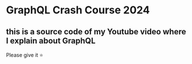 # GraphQL Crash Course 2024
## this is a source code of my Youtube video where I explain about GraphQL

Please give it ⭐️
